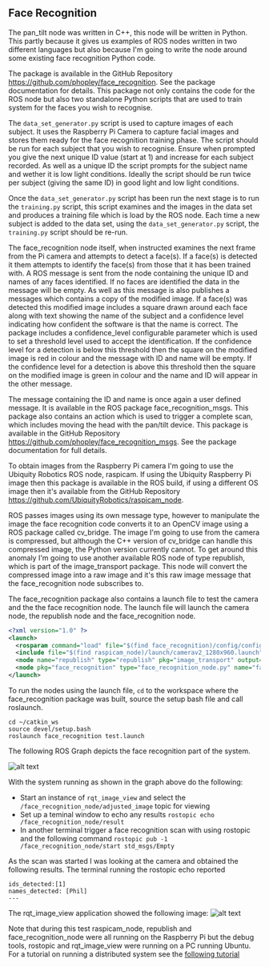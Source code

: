 ## Face Recognition
The pan_tilt node was written in C++, this node will be written in Python. This partly because it gives us examples of ROS nodes written in two different languages but also because I'm going to write the node around some existing face recognition Python code.

The package is available in the GitHub Repository https://github.com/phopley/face_recognition. See the package documentation for details. This package not only contains the code for the ROS node but also two standalone Python scripts that are used to train system for the faces you wish to recognise.

The `data_set_generator.py` script is used to capture images of each subject. It uses the Raspberry Pi Camera to capture facial images and stores them ready for the face recognition training phase. The script should be run for each subject that you wish to recognise. Ensure when prompted you give the next unique ID value (start at 1) and increase for each subject recorded. As well as a unique ID the script prompts for the subject name and wether  it is low light conditions. Ideally the script should be run twice per subject (giving the same ID) in good light and low light conditions.

Once the `data_set_generator.py` script has been run the next stage is to run the `training.py` script, this script examines and the images in the data set and produces a training file which is load by the ROS node. Each time a new subject is added to the data set, using the `data_set_generator.py` script, the `training.py` script should be re-run.

The face_recognition node itself, when instructed examines the next frame from the Pi camera and attempts to detect a face(s). If a face(s) is detected it them attempts to identify the face(s) from those that it has been trained with. A ROS message is sent from the node containing the unique ID and names of any faces identified. If no faces are identified the data in the message will be empty. As well as this message is also publishes a messages which contains a copy of the modified image. If a face(s) was detected this modified image includes a square drawn around each face along with text showing the name of the subject and a confidence level indicating  how confident the software is that the name is correct. The package includes a confidence_level configurable parameter which is used to set a threshold level used to accept the identification. If the confidence level for a detection is below this threshold then the square on the modified image is red in colour and the message with ID and name will be empty. If the confidence level for a detection is above this threshold then the square on the modified image is green in colour and the name and ID will appear in the other message.

The message containing the ID and name is once again a user defined message. It is available in the ROS package face_recognition_msgs. This package also contains an action which is used to trigger a complete scan, which includes moving the head with the pan/tilt device. This package is available in the GitHub Repository https://github.com/phopley/face_recognition_msgs. See the package documentation for full details.

To obtain images from the Raspberry Pi camera I'm going to use the Ubiquity Robotics ROS node, raspicam. If using the Ubiquity Raspberry Pi image then this package is available in the ROS build, if using a different OS image then it's available from the GitHub Repository https://github.com/UbiquityRobotics/raspicam_node.

ROS passes images using its own message type, however to manipulate the image the face recognition code converts it to an OpenCV image using a ROS package called cv_bridge. The image I'm going to use from the camera is compressed, but although the C++ version of cv_bridge can handle this compressed image, the Python version currently cannot. To get around this anomaly I'm going to use another available ROS node of type republish, which is part of the image_transport package. This node will convert the compressed image into a raw image and it's this raw image message that the face_recognition node subscribes to.

The face_recognition package also contains a launch file to test the camera and the the face recognition node. The launch file will launch the camera node, the republish node and the face_recognition node.
``` XML
<?xml version="1.0" ?>
<launch>
  <rosparam command="load" file="$(find face_recognition)/config/config.yaml" /> 
  <include file="$(find raspicam_node)/launch/camerav2_1280x960.launch" />
  <node name="republish" type="republish" pkg="image_transport" output="screen" args="compressed in:=/raspicam_node/image/ raw out:=/camera/image/raw" />
  <node pkg="face_recognition" type="face_recognition_node.py" name="face_recognition_node" />
</launch>
```
To run the nodes using the launch file, `cd` to the workspace where the face_recognition package was built, source the setup bash file and call roslaunch.
```
cd ~/catkin_ws
source devel/setup.bash
roslaunch face_recognition test.launch
```
The following ROS Graph depicts the face recognition part of the system.

![alt text](https://github.com/phopley/rodney/blob/master/docs/images/rosgraph_face_rec.png "face recognition graph")

With the system running as shown in the graph above do the following:
- Start an instance of `rqt_image_view` and select the `/face_recognition_node/adjusted_image` topic for viewing
- Set up a teminal window to echo any results `rostopic echo /face_recognition_node/result`
- In another terminal trigger a face recognition scan with using rostopic and the following command `rostopic pub -1 /face_recognition_node/start std_msgs/Empty`

As the scan was started I was looking at the camera and obtained the following results. The terminal running the rostopic echo reported
```![alt text](
ids_detected:[1]
names_detected: [Phil]
---
```
The rqt_image_view application showed the following image:
![alt text](https://github.com/phopley/rodney/blob/master/docs/images/image_face_rec.png "face recognition image")

Note that during this test raspicam_node, republish and face_recognition_node were all running on the Raspberry Pi but the debug tools, rostopic and rqt_image_view were running on a PC running Ubuntu. For a tutorial on running a distributed system see the [following tutorial](http://wiki.ros.org/ROS/Tutorials/MultipleMachines "Multiple Machines") 
